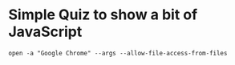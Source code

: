 # Simple Quiz to show a bit of JavaScript

`
open -a "Google Chrome" --args --allow-file-access-from-files
`